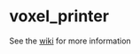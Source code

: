 voxel_printer
=============

See the <a href="https://github.com/okkedek/voxelprinter/wiki">wiki</a> for more information
